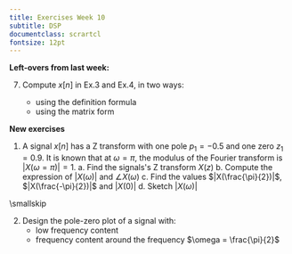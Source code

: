 ```yaml
---
title: Exercises Week 10
subtitle: DSP
documentclass: scrartcl
fontsize: 12pt
---
```


**Left-overs from last week:**

7. Compute $x[n]$ in Ex.3 and Ex.4, in two ways:

   - using the definition formula
   - using the matrix form

**New exercises**

<!-- 1. Find the DTFT of the signal $\{1, 1, 0, 0\}$, considering it is surrounded with infinitely-long zeros on both sides.

	Discussion: What is the relation of this DTFT with the DFT of exercise 5 from last week? -->

1. A signal $x[n]$ has a Z transform with one pole $p_1 = -0.5$ and one zero $z_1 = 0.9$.
It is known that at $\omega = \pi$, the modulus of the Fourier transform is $|X(\omega=\pi)| = 1$.
    a. Find the signals's Z transform $X(z)$
    b. Compute the expression of $|X(\omega)|$ and $\angle X(\omega)$
    c. Find the values $|X(\frac{\pi}{2})|$, $|X(\frac{-\pi}{2})|$ and $|X(0)|$
    d. Sketch $|X(\omega)|$

\smallskip

2. Design the pole-zero plot of a signal with:
    - low frequency content
    - frequency content around the frequency $\omega = \frac{\pi}{2}$
